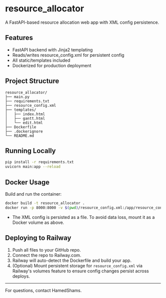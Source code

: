 # resource_allocator

A FastAPI-based resource allocation web app with XML config persistence.

## Features
- FastAPI backend with Jinja2 templating
- Reads/writes resource_config.xml for persistent config
- All static/templates included
- Dockerized for production deployment

## Project Structure
```
resource_allocator/
├── main.py
├── requirements.txt
├── resource_config.xml
├── templates/
│   ├── index.html
│   ├── gantt.html
│   └── edit.html
├── Dockerfile
├── .dockerignore
└── README.md
```

## Running Locally
```bash
pip install -r requirements.txt
uvicorn main:app --reload
```

## Docker Usage
Build and run the container:
```bash
docker build -t resource_allocator .
docker run -p 8000:8000 -v $(pwd)/resource_config.xml:/app/resource_config.xml resource_allocator
```

- The XML config is persisted as a file. To avoid data loss, mount it as a Docker volume as above.

## Deploying to Railway
1. Push all files to your GitHub repo.
2. Connect the repo to Railway.com.
3. Railway will auto-detect the Dockerfile and build your app.
4. (Optional) Mount persistent storage for `resource_config.xml` via Railway's volumes feature to ensure config changes persist across deploys.

---
For questions, contact HamedShams.
